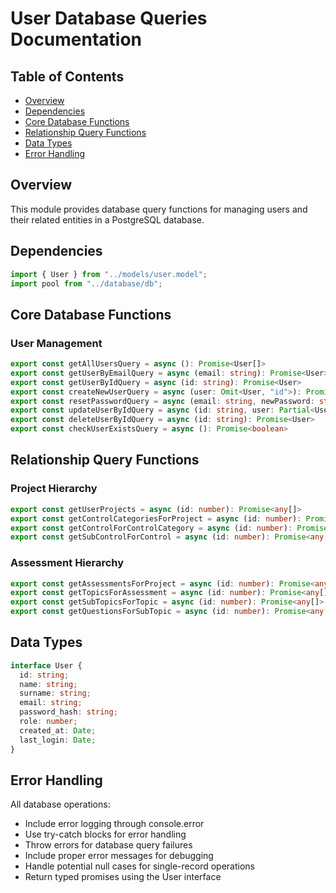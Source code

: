 # User Database Queries Documentation

## Table of Contents

- [Overview](#overview)
- [Dependencies](#dependencies)
- [Core Database Functions](#core-database-functions)
- [Relationship Query Functions](#relationship-query-functions)
- [Data Types](#data-types)
- [Error Handling](#error-handling)

## Overview

This module provides database query functions for managing users and their related entities in a PostgreSQL database.

## Dependencies

```typescript
import { User } from "../models/user.model";
import pool from "../database/db";
```

## Core Database Functions

### User Management

```typescript
export const getAllUsersQuery = async (): Promise<User[]>
export const getUserByEmailQuery = async (email: string): Promise<User>
export const getUserByIdQuery = async (id: string): Promise<User>
export const createNewUserQuery = async (user: Omit<User, "id">): Promise<User>
export const resetPasswordQuery = async (email: string, newPassword: string): Promise<User>
export const updateUserByIdQuery = async (id: string, user: Partial<User>): Promise<User>
export const deleteUserByIdQuery = async (id: string): Promise<User>
export const checkUserExistsQuery = async (): Promise<boolean>
```

## Relationship Query Functions

### Project Hierarchy

```typescript
export const getUserProjects = async (id: number): Promise<any[]>
export const getControlCategoriesForProject = async (id: number): Promise<any[]>
export const getControlForControlCategory = async (id: number): Promise<any[]>
export const getSubControlForControl = async (id: number): Promise<any[]>
```

### Assessment Hierarchy

```typescript
export const getAssessmentsForProject = async (id: number): Promise<any[]>
export const getTopicsForAssessment = async (id: number): Promise<any[]>
export const getSubTopicsForTopic = async (id: number): Promise<any[]>
export const getQuestionsForSubTopic = async (id: number): Promise<any[]>
```

## Data Types

```typescript
interface User {
  id: string;
  name: string;
  surname: string;
  email: string;
  password_hash: string;
  role: number;
  created_at: Date;
  last_login: Date;
}
```

## Error Handling

All database operations:

- Include error logging through console.error
- Use try-catch blocks for error handling
- Throw errors for database query failures
- Include proper error messages for debugging
- Handle potential null cases for single-record operations
- Return typed promises using the User interface
